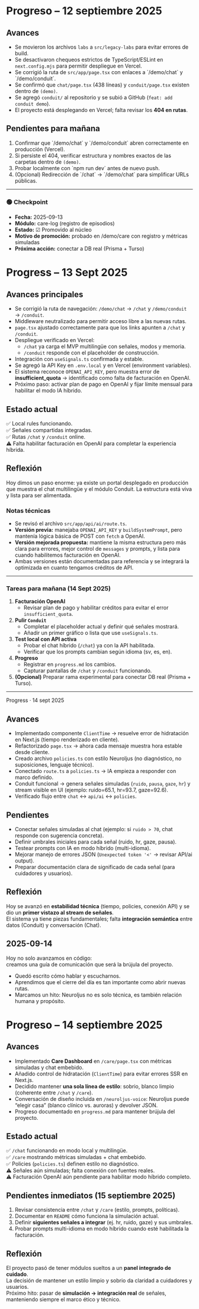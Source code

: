 # Progreso – 12 septiembre 2025

## Avances
- Se movieron los archivos `labs` a `src/legacy-labs` para evitar errores de build.
- Se desactivaron chequeos estrictos de TypeScript/ESLint en `next.config.mjs` para permitir despliegue en Vercel.
- Se corrigió la ruta de `src/app/page.tsx` con enlaces a \`/demo/chat\` y \`/demo/conduit\`.
- Se confirmó que `chat/page.tsx` (438 líneas) y `conduit/page.tsx` existen dentro de `(demo)`.
- Se agregó `conduit/` al repositorio y se subió a GitHub (`feat: add conduit demo`).
- El proyecto está desplegando en Vercel; falta revisar los **404 en rutas**.

## Pendientes para mañana
1. Confirmar que \`/demo/chat\` y \`/demo/conduit\` abren correctamente en producción (Vercel).
2. Si persiste el 404, verificar estructura y nombres exactos de las carpetas dentro de `(demo)`.
3. Probar localmente con \`npm run dev\` antes de nuevo push.
4. (Opcional) Redirección de \`/chat\` → \`/demo/chat\` para simplificar URLs públicas.


---

### 🟢 Checkpoint

- **Fecha:** 2025-09-13
- **Módulo:** care-log (registro de episodios)
- **Estado:** ☑ Promovido al núcleo
- **Motivo de promoción:** probado en /demo/care con registro y métricas simuladas
- **Próxima acción:** conectar a DB real (Prisma + Turso)

# Progress – 13 Sept 2025

## Avances principales
- Se corrigió la ruta de navegación: `/demo/chat` → `/chat` y `/demo/conduit` → `/conduit`.
- Middleware neutralizado para permitir acceso libre a las nuevas rutas.
- `page.tsx` ajustado correctamente para que los links apunten a `/chat` y `/conduit`.
- Despliegue verificado en Vercel:  
  - `/chat` ya carga el MVP multilingüe con señales, modos y memoria.  
  - `/conduit` responde con el placeholder de construcción.
- Integración con `useSignals.ts` confirmada y estable.
- Se agregó la API Key en `.env.local` y en Vercel (environment variables).
- El sistema reconoce `OPENAI_API_KEY`, pero muestra error de **insufficient_quota** → identificado como falta de facturación en OpenAI.
- Próximo paso: activar plan de pago en OpenAI y fijar límite mensual para habilitar el modo IA híbrido.

## Estado actual
✅ Local rules funcionando.  
✅ Señales compartidas integradas.  
✅ Rutas `/chat` y `/conduit` online.  
⚠️ Falta habilitar facturación en OpenAI para completar la experiencia híbrida.  

## Reflexión
Hoy dimos un paso enorme: ya existe un portal desplegado en producción que muestra el chat multilingüe y el módulo Conduit. La estructura está viva y lista para ser alimentada.



### Notas técnicas
- Se revisó el archivo `src/app/api/ai/route.ts`.
- **Versión previa:** manejaba `OPENAI_API_KEY` y `buildSystemPrompt`, pero mantenía lógica básica de POST con `fetch` a OpenAI.  
- **Versión mejorada propuesta:** mantiene la misma estructura pero más clara para errores, mejor control de `messages` y prompts, y lista para cuando habilitemos facturación en OpenAI.  
- Ambas versiones están documentadas para referencia y se integrará la optimizada en cuanto tengamos créditos de API.

---

### Tareas para mañana (14 Sept 2025)
1. **Facturación OpenAI**  
   - Revisar plan de pago y habilitar créditos para evitar el error `insufficient_quota`.
2. **Pulir `Conduit`**  
   - Completar el placeholder actual y definir qué señales mostrará.  
   - Añadir un primer gráfico o lista que use `useSignals.ts`.
3. **Test local con API activa**  
   - Probar el chat híbrido (`/chat`) ya con la API habilitada.  
   - Verificar que los prompts cambian según idioma (sv, es, en).  
4. **Progreso**  
   - Registrar en `progress.md` los cambios.  
   - Capturar pantallas de `/chat` y `/conduit` funcionando.  
5. **(Opcional)** Preparar rama experimental para conectar DB real (Prisma + Turso).

---

 Progress · 14 sept 2025

## Avances
- Implementado componente `ClientTime` → resuelve error de hidratación en Next.js (tiempo renderizado en cliente).
- Refactorizado `page.tsx` → ahora cada mensaje muestra hora estable desde cliente.
- Creado archivo `policies.ts` con estilo Neuroljus (no diagnóstico, no suposiciones, lenguaje técnico).
- Conectado `route.ts` a `policies.ts` → IA empieza a responder con marco definido.
- Conduit funcional → genera señales simuladas (`ruido`, `pausa`, `gaze`, `hr`) y stream visible en UI (ejemplo: ruido=65.1, hr=93.7, gaze=92.6).
- Verificado flujo entre `chat` ↔ `api/ai` ↔ `policies`.

## Pendientes
- Conectar señales simuladas al chat (ejemplo: si `ruido > 70`, chat responde con sugerencia concreta).
- Definir umbrales iniciales para cada señal (ruido, hr, gaze, pausa).
- Testear prompts con IA en modo híbrido (multi-idioma).
- Mejorar manejo de errores JSON (`Unexpected token '<'` → revisar API/ai output).
- Preparar documentación clara de significado de cada señal (para cuidadores y usuarios).

## Reflexión
Hoy se avanzó en **estabilidad técnica** (tiempo, policies, conexión API) y se dio un **primer vistazo al stream de señales**.  
El sistema ya tiene piezas fundamentales; falta **integración semántica** entre datos (Conduit) y conversación (Chat).  

## 2025-09-14

Hoy no solo avanzamos en código:  
creamos una guía de comunicación que será la brújula del proyecto.  

- Quedó escrito cómo hablar y escucharnos.  
- Aprendimos que el cierre del día es tan importante como abrir nuevas rutas.  
- Marcamos un hito: Neuroljus no es solo técnica, es también relación humana y propósito.  

# Progreso – 14 septiembre 2025

## Avances
- Implementado **Care Dashboard** en `/care/page.tsx` con métricas simuladas y chat embebido.  
- Añadido control de hidratación (`ClientTime`) para evitar errores SSR en Next.js.  
- Decidido mantener **una sola línea de estilo**: sobrio, blanco limpio (coherente entre `/chat` y `/care`).  
- Conversación de diseño incluida en `/neuroljus-voice`: Neuroljus puede “elegir casa” (blanco clínico vs. auroras) y devolver JSON.  
- Progreso documentado en `progress.md` para mantener brújula del proyecto.  

## Estado actual
✅ `/chat` funcionando en modo local y multilingüe.  
✅ `/care` mostrando métricas simuladas + chat embebido.  
✅ Policies (`policies.ts`) definen estilo no diagnóstico.  
⚠️ Señales aún simuladas; falta conexión con fuentes reales.  
⚠️ Facturación OpenAI aún pendiente para habilitar modo híbrido completo.  

## Pendientes inmediatos (15 septiembre 2025)
1. Revisar consistencia entre `/chat` y `/care` (estilo, prompts, políticas).  
2. Documentar en `README` cómo funciona la simulación actual.  
3. Definir **siguientes señales a integrar** (ej. hr, ruido, gaze) y sus umbrales.  
4. Probar prompts multi-idioma en modo híbrido cuando esté habilitada la facturación.  

## Reflexión
El proyecto pasó de tener módulos sueltos a un **panel integrado de cuidado**.  
La decisión de mantener un estilo limpio y sobrio da claridad a cuidadores y usuarios.  
Próximo hito: pasar de **simulación → integración real** de señales, manteniendo siempre el marco ético y técnico.